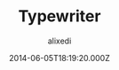 ---
title: Typewriter
github: 'https://github.com/alixedi/typewriter'
demo: 'http://alixedi.github.io/typewriter/'
author: alixedi
ssg:
  - Jekyll
cms:
  - No Cms
date: 2014-06-05T18:19:20.000Z
github_branch: master
description: A simple and beautiful theme for Jekyll
stale: true
---